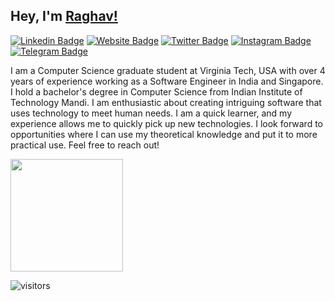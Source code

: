 ## Hey, I'm [Raghav!](https://rghv96.github.io)

[![Linkedin Badge](https://img.shields.io/badge/-LinkedIn-0e76a8?style=flat-square&logo=Linkedin&logoColor=white)](https://linkedin.com/in/rghv96)
[![Website Badge](https://img.shields.io/badge/Website-3b5998?style=flat-square&logo=google-chrome&logoColor=white)](https://rghv96.github.io)
[![Twitter Badge](https://img.shields.io/badge/-Twitter-00acee?style=flat-square&logo=Twitter&logoColor=white)](https://twitter.com/rghv96)
[![Instagram Badge](https://img.shields.io/badge/-Instagram-e4405f?style=flat-square&logo=Instagram&logoColor=white)](https://instagram.com/_rghv/)
[![Telegram Badge](https://img.shields.io/badge/-Telegram-0088cc?style=flat-square&logo=Telegram&logoColor=white)](https://t.me/rghv96)
 
I am a Computer Science graduate student at Virginia Tech, USA with over 4 years of experience working as a Software Engineer in India and Singapore. I hold a bachelor's degree in Computer Science from Indian Institute of Technology Mandi. I am enthusiastic about creating intriguing software that uses technology to meet human needs. I am a quick learner, and my experience allows me to quickly pick up new technologies. I look forward to opportunities where I can use my theoretical knowledge and put it to more practical use. Feel free to reach out!

<!--
**rghv96/rghv96** is a ✨ _special_ ✨ repository because its `README.md` (this file) appears on your GitHub profile.

Here are some ideas to get you started:

- 🔭 I’m currently working on ...
- 🌱 I’m currently learning ...
- 👯 I’m looking to collaborate on ...
- 🤔 I’m looking for help with ...
- 💬 Ask me about ...
- 📫 How to reach me: ...
- 😄 Pronouns: ...
- ⚡ Fun fact: ...
-->

<img height="180em" src="https://github-readme-stats.vercel.app/api?username=rghv96&show_icons=true&hide_border=true&&count_private=true&include_all_commits=true" />

![visitors](https://visitor-badge.glitch.me/badge?page_id=rghv96.rghv96)
